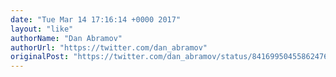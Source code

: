 ```yaml
---
date: "Tue Mar 14 17:16:14 +0000 2017"
layout: "like"
authorName: "Dan Abramov"
authorUrl: "https://twitter.com/dan_abramov"
originalPost: "https://twitter.com/dan_abramov/status/841699504558624768"
---
```

